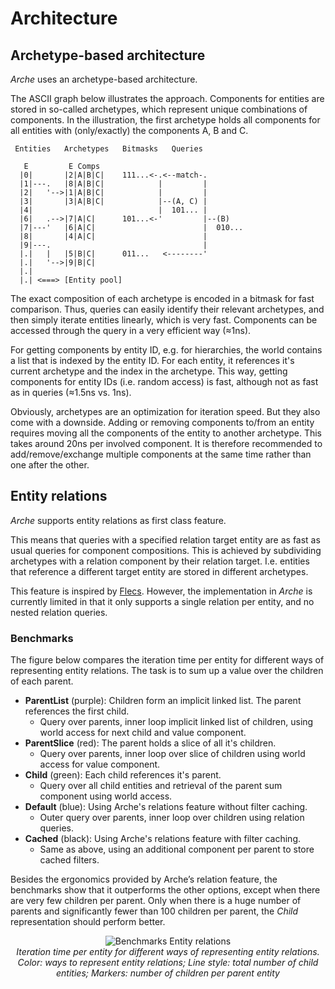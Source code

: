 # Architecture

## Archetype-based architecture

*Arche* uses an archetype-based architecture.

The ASCII graph below illustrates the approach.
Components for entities are stored in so-called archetypes, which represent unique combinations of components.
In the illustration, the first archetype holds all components for all entities with (only/exactly) the components A, B and C.

```text
 Entities   Archetypes   Bitmasks   Queries

   E         E Comps
  |0|       |2|A|B|C|    111...<-.<--match-.
  |1|---.   |8|A|B|C|            |         |
  |2|   '-->|1|A|B|C|            |         |
  |3|       |3|A|B|C|            |--(A, C) |
  |4|                            |  101... |
  |6|   .-->|7|A|C|      101...<-'         |--(B)
  |7|---'   |6|A|C|                        |  010...
  |8|       |4|A|C|                        |
  |9|---.                                  |
  |.|   |   |5|B|C|      011...   <--------'
  |.|   '-->|9|B|C|
  |.|
  |.| <===> [Entity pool]
```

The exact composition of each archetype is encoded in a bitmask for fast comparison.
Thus, queries can easily identify their relevant archetypes, and then simply iterate entities linearly, which is very fast. Components can be accessed through the query in a very efficient way (&approx;1ns).

For getting components by entity ID, e.g. for hierarchies, the world contains a list that is indexed by the entity ID. For each entity, it references it's current archetype and the index in the archetype. This way, getting components for entity IDs (i.e. random access) is fast, although not as fast as in queries (≈1.5ns vs. 1ns).

Obviously, archetypes are an optimization for iteration speed.
But they also come with a downside. Adding or removing components to/from an entity requires moving all the components of the entity to another archetype.
This takes around 20ns per involved component.
It is therefore recommended to add/remove/exchange multiple components at the same time rather than one after the other.

## Entity relations

*Arche* supports entity relations as first class feature.

This means that queries with a specified relation target entity are as fast as usual queries for component compositions.
This is achieved by subdividing archetypes with a relation component by their relation target. I.e. entities that reference a different target entity are stored in different archetypes.

This feature is inspired by [Flecs](https://github.com/SanderMertens/flecs).
However, the implementation in *Arche* is currently limited in that it only supports a single relation per entity, and no nested relation queries.

### Benchmarks

The figure below compares the iteration time per entity for different ways of representing entity relations.
The task is to sum up a value over the children of each parent.

* **ParentList** (purple): Children form an implicit linked list. The parent references the first child.
  * Query over parents, inner loop implicit linked list of children, using world access for next child and value component.
* **ParentSlice** (red): The parent holds a slice of all it's children.
  * Query over parents, inner loop over slice of children using world access for value component.
* **Child** (green): Each child references it's parent.
  * Query over all child entities and retrieval of the parent sum component using world access.
* **Default** (blue): Using Arche's relations feature without filter caching.
  * Outer query over parents, inner loop over children using relation queries.
* **Cached** (black): Using Arche's relations feature with filter caching.
  * Same as above, using an additional component per parent to store cached filters.

Besides the ergonomics provided by Arche’s relation feature,
the benchmarks show that it outperforms the other options, except when there are very few children per parent.
Only when there is a huge number of parents and significantly fewer than 100 children per parent,
the *Child* representation should perform better.

<div align="center" width="100%">

![Benchmarks Entity relations](https://user-images.githubusercontent.com/44003176/237807460-cfac6c95-41c2-4438-a99b-c82893e5c3f6.svg)  
*Iteration time per entity for different ways of representing entity relations. Color: ways to represent entity relations; Line style: total number of child entities; Markers: number of children per parent entity*
</div>
